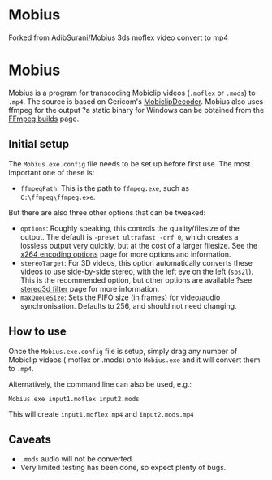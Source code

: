 # Mobius
Forked from AdibSurani/Mobius    3ds moflex video convert to mp4

# Mobius
Mobius is a program for transcoding Mobiclip videos (`.moflex` or `.mods`) to `.mp4`.
The source is based on Gericom's [MobiclipDecoder](https://github.com/Gericom/MobiclipDecoder).
Mobius also uses ffmpeg for the output ?a static binary for Windows can be obtained from the [FFmpeg builds](https://ffmpeg.zeranoe.com/builds/) page.

## Initial setup
The `Mobius.exe.config` file needs to be set up before first use. The most important one of these is:
- `ffmpegPath`: This is the path to `ffmpeg.exe`, such as `C:\ffmpeg\ffmpeg.exe`.

But there are also three other options that can be tweaked: 
- `options`: Roughly speaking, this controls the quality/filesize of the output. The default is `-preset ultrafast -crf 0`, which creates a lossless output very quickly, but at the cost of a larger filesize. See the [x264 encoding options](https://trac.ffmpeg.org/wiki/Encode/H.264#LosslessH.264) page for more options and information.
- `stereoTarget`: For 3D videos, this option automatically converts these videos to use side-by-side stereo, with the left eye on the left (`sbs2l`). This is the recommended option, but other options are available ?see [stereo3d filter](https://trac.ffmpeg.org/wiki/Stereoscopic) page for more information.
- `maxQueueSize`: Sets the FIFO size (in frames) for video/audio synchronisation. Defaults to 256, and should not need changing.

## How to use
Once the `Mobius.exe.config` file is setup, simply drag any number of Mobiclip videos (.moflex or .mods) onto `Mobius.exe` and it will convert them to `.mp4`.

Alternatively, the command line can also be used, e.g.:
```
Mobius.exe input1.moflex input2.mods
```
This will create `input1.moflex.mp4` and `input2.mods.mp4`

## Caveats
- `.mods` audio will not be converted.
- Very limited testing has been done, so expect plenty of bugs.
